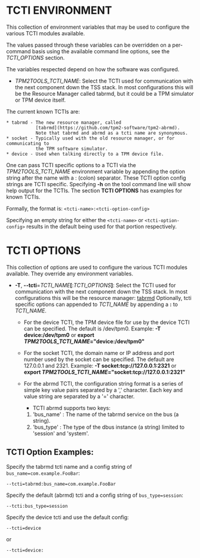 # TCTI ENVIRONMENT

This collection of environment variables that may be used to configure the
various TCTI modules available.

The values passed through these variables can be overridden on a per-command
basis using the available command line options, see the _TCTI_OPTIONS_ section.

The variables respected depend on how the software was configured.

  * _TPM2TOOLS\_TCTI\_NAME_:
	Select the TCTI used for communication with the next component down the TSS
	stack. In most configurations this will be the Resource Manager called tabrmd,
	but it could be a TPM simulator or TPM device itself.

  The current known TCTIs are:

	* tabrmd - The new resource manager, called
	           [tabrmd](https://github.com/tpm2-software/tpm2-abrmd).
	           Note that tabrmd and abrmd as a tcti name are synonymous.
	* socket - Typically used with the old resource manager, or for communicating to
	           the TPM software simulator.
	* device - Used when talking directly to a TPM device file.

One can pass TCTI specific options to a TCTI via the _TPM2TOOLS\_TCTI\_NAME_ environment
variable by appending the option string after the name with a : (colon) separator. These TCTI
option config strings are TCTI specific. Specifying **-h** on the tool command line will
show help output for the TCTIs. The section **TCTI OPTIONS** has examples for known TCTIs.

Formally, the format is:
```<tcti-name>:<tcti-option-config>```

Specifying an empty string for either the ```<tcti-name>``` or ```<tcti-option-config>```
results in the default being used for that portion respectively.

# TCTI OPTIONS

This collection of options are used to configure the various TCTI modules
available. They override any environment variables.

  * **-T**, **--tcti**=_TCTI\_NAME_**[**:_TCTI\_OPTIONS_**]**:
	Select the TCTI used for communication with the next component down the TSS
	stack. In most configurations this will be the resource manager:
	[tabrmd](https://github.com/tpm2-software/tpm2-abrmd)
	Optionally, tcti specific options can appended to _TCTI\_NAME_ by appending
	a **:** to _TCTI\_NAME_.

    * For the device TCTI, the TPM device file for use by the device TCTI can be specified.
      The default is /dev/tpm0.
      Example: **-T device:/dev/tpm0** or **export _TPM2TOOLS\_TCTI\_NAME_="device:/dev/tpm0"**

    * For the socket TCTI, the domain name or IP address and port number used by the socket
      can be specified. The default are 127.0.0.1 and 2321.
      Example: **-T socket:tcp://127.0.0.1:2321** or **export _TPM2TOOLS\_TCTI\_NAME_="socket:tcp://127.0.0.1:2321"**

    * For the abrmd TCTI, the configuration string format is a series of simple key value pairs
      separated by a ',' character. Each key and value string are separated by a '=' character.

      * TCTI abrmd supports two keys:
      1. 'bus_name' : The name of the tabrmd service on the bus (a string).
      2. 'bus_type' : The type of the dbus instance (a string) limited to
         'session' and 'system'.

## TCTI Option Examples:
Specify the tabrmd tcti name and a config string of ```bus_name=com.example.FooBar```:
```
--tcti=tabrmd:bus_name=com.example.FooBar
```

Specify the default (abrmd) tcti and a config string of ```bus_type=session```:
```
--tcti:bus_type=session
```

Specify the device tcti and use the default config:
```
--tcti=device
```
or
```
--tcti=device:
```
